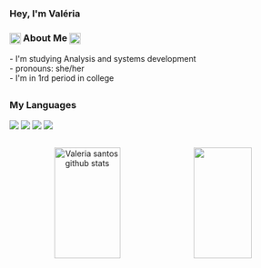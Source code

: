 ### Hey, I'm Valéria
 
 <h3>
  <img align="center" alt="valeria-Js" height="20" width="20" src="https://cdn.discordapp.com/attachments/1060014043873673286/1083978653106454578/pngwing.com.png">
  About Me  
  <img align="center" alt="valeria-Js" height="20" width="20" src="https://cdn.discordapp.com/attachments/1060014043873673286/1083978653106454578/pngwing.com.png">
</h3>
 <div>
- I'm studying Analysis and systems development <br>
- pronouns: she/her <br>
- I'm in 1rd period in college
</div>

 ##
 
<div>
 <h3> My Languages </h3>
 <img src = "https://img.shields.io/badge/HTML5-E34F26?style=for-the-badge&logo=html5&logoColor=white">
 <img src = "https://img.shields.io/badge/CSS3-1572B6?style=for-the-badge&logo=css3&logoColor=white">
 <img src = "https://img.shields.io/badge/JavaScript-F7DF1E?style=for-the-badge&logo=javascript&logoColor=black">
 <img src = "https://img.shields.io/badge/PHP-777BB4?style=for-the-badge&logo=php&logoColor=white">
 </div>

 ##

<div align="center">  
  <img width="48%" height="195px" src="https://github-readme-stats.vercel.app/api?username=akemilol&show_icons=true&count_private=true&hide_border=true&title&theme=aura&show_icons=true&bg_color=00000000" alt="Valeria santos github stats" /> 
  <img width="45%" height="195px" src="https://github-readme-stats.vercel.app/api/top-langs/?username=akemilol&layout=compact&hide_border=true&title&theme=aura&show_icons=true&bg_color=00000000" />
</div>


 


